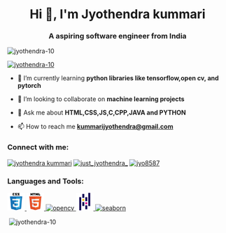 <h1 align="center">Hi 👋, I'm Jyothendra kummari</h1>
<h3 align="center">A aspiring software engineer from India</h3>

<p align="left"> <img src="https://komarev.com/ghpvc/?username=jyothendra-10&label=Profile%20views&color=0e75b6&style=flat" alt="jyothendra-10" /> </p>

<p align="left"> <a href="https://github.com/ryo-ma/github-profile-trophy"><img src="https://github-profile-trophy.vercel.app/?username=jyothendra-10" alt="jyothendra-10" /></a> </p>

- 🌱 I’m currently learning **python libraries like tensorflow,open cv, and pytorch**

- 👯 I’m looking to collaborate on **machine learning projects**

- 💬 Ask me about **HTML,CSS,JS,C,CPP,JAVA and PYTHON**

- 📫 How to reach me **kummarijyothendra@gmail.com**

<h3 align="left">Connect with me:</h3>
<p align="left">
<a href="https://linkedin.com/in/jyothendra kummari" target="blank"><img align="center" src="https://raw.githubusercontent.com/rahuldkjain/github-profile-readme-generator/master/src/images/icons/Social/linked-in-alt.svg" alt="jyothendra kummari" height="30" width="40" /></a>
<a href="https://instagram.com/just_jyothendra_" target="blank"><img align="center" src="https://raw.githubusercontent.com/rahuldkjain/github-profile-readme-generator/master/src/images/icons/Social/instagram.svg" alt="just_jyothendra_" height="30" width="40" /></a>
<a href="https://discord.gg/jyo8587" target="blank"><img align="center" src="https://raw.githubusercontent.com/rahuldkjain/github-profile-readme-generator/master/src/images/icons/Social/discord.svg" alt="jyo8587" height="30" width="40" /></a>
</p>

<h3 align="left">Languages and Tools:</h3>
<p align="left"> <a href="https://www.w3schools.com/css/" target="_blank" rel="noreferrer"> <img src="https://raw.githubusercontent.com/devicons/devicon/master/icons/css3/css3-original-wordmark.svg" alt="css3" width="40" height="40"/> </a> <a href="https://www.w3.org/html/" target="_blank" rel="noreferrer"> <img src="https://raw.githubusercontent.com/devicons/devicon/master/icons/html5/html5-original-wordmark.svg" alt="html5" width="40" height="40"/> </a> <a href="https://opencv.org/" target="_blank" rel="noreferrer"> <img src="https://www.vectorlogo.zone/logos/opencv/opencv-icon.svg" alt="opencv" width="40" height="40"/> </a> <a href="https://pandas.pydata.org/" target="_blank" rel="noreferrer"> <img src="https://raw.githubusercontent.com/devicons/devicon/2ae2a900d2f041da66e950e4d48052658d850630/icons/pandas/pandas-original.svg" alt="pandas" width="40" height="40"/> </a> <a href="https://seaborn.pydata.org/" target="_blank" rel="noreferrer"> <img src="https://seaborn.pydata.org/_images/logo-mark-lightbg.svg" alt="seaborn" width="40" height="40"/> </a> </p>

<p>&nbsp;<img align="center" src="https://github-readme-stats.vercel.app/api?username=jyothendra-10&show_icons=true&locale=en" alt="jyothendra-10" /></p>
